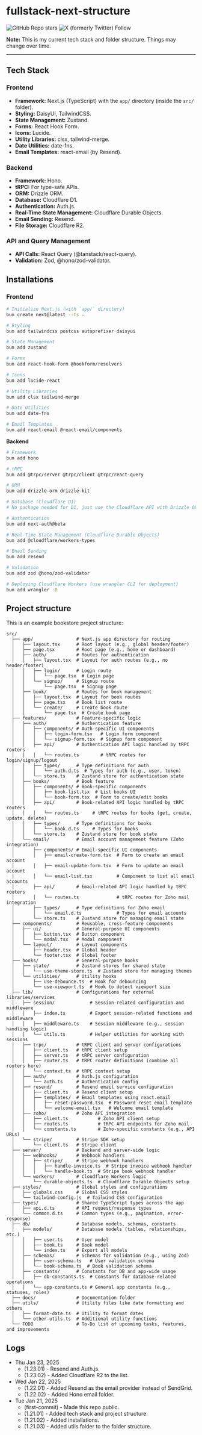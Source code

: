 # fullstack-next-structure

![GitHub Repo stars](https://img.shields.io/github/stars/sithu-khant/fullstack-next-structure)
![X (formerly Twitter) Follow](https://img.shields.io/twitter/follow/_sithu_khant)

**Note:** This is my current tech stack and folder structure. Things may change over time.

---

## Tech Stack

### **Frontend**

- **Framework:** Next.js (TypeScript) with the `app/` directory (inside the `src/` folder).
- **Styling:** DaisyUI, TailwindCSS.
- **State Management:** Zustand.
- **Forms:** React Hook Form.
- **Icons:** Lucide.
- **Utility Libraries:** clsx, tailwind-merge.
- **Date Utilities:** date-fns.
- **Email Templates:** react-email (by Resend).

### **Backend**

- **Framework:** Hono.
- **tRPC:** For type-safe APIs.
- **ORM:** Drizzle ORM.
- **Database:** Cloudflare D1.
- **Authentication:** Auth.js.
- **Real-Time State Management:** Cloudflare Durable Objects.
- **Email Sending:** Resend.
- **File Storage:** Cloudflare R2.

### **API and Query Management**

- **API Calls:** React Query (@tanstack/react-query).
- **Validation:** Zod, @hono/zod-validator.

## Installations

### **Frontend**

```bash
# Initialize Next.js (with `app/` directory)
bun create next@latest --ts .

# Styling
bun add tailwindcss postcss autoprefixer daisyui

# State Management
bun add zustand

# Forms
bun add react-hook-form @hookform/resolvers

# Icons
bun add lucide-react

# Utility Libraries
bun add clsx tailwind-merge

# Date Utilities
bun add date-fns

# Email Templates
bun add react-email @react-email/components
```

**Backend**

```bash
# Framework
bun add hono

# tRPC
bun add @trpc/server @trpc/client @trpc/react-query

# ORM
bun add drizzle-orm drizzle-kit

# Database (Cloudflare D1)
# No package needed for D1, just use the Cloudflare API with Drizzle ORM.

# Authentication
bun add next-auth@beta

# Real-Time State Management (Cloudflare Durable Objects)
bun add @cloudflare/workers-types

# Email Sending
bun add resend

# Validation
bun add zod @hono/zod-validator

# Deploying Cloudflare Workers (use wrangler CLI for deployment)
bun add wrangler -D
```

## Project structure

This is an example bookstore project structure:

```text
src/
  ├── app/                # Next.js app directory for routing
  │   ├── layout.tsx      # Root layout (e.g., global header/footer)
  │   ├── page.tsx        # Root page (e.g., home or dashboard)
  │   ├── auth/           # Routes for authentication
  │   │   ├── layout.tsx  # Layout for auth routes (e.g., no header/footer)
  │   │   ├── login/      # Login route
  │   │   │   └── page.tsx  # Login page
  │   │   └── signup/     # Signup route
  │   │       └── page.tsx  # Signup page
  │   ├── book/           # Routes for book management
  │   │   ├── layout.tsx  # Layout for book routes
  │   │   ├── page.tsx    # Book list route
  │   │   └── create/     # Create book route
  │   │       └── page.tsx  # Create book page
  ├── features/           # Feature-specific logic
  │   ├── auth/           # Authentication feature
  │   │   ├── components/ # Auth-specific UI components
  │   │   │   ├── login-form.tsx   # Login form component
  │   │   │   └── signup-form.tsx  # Signup form component
  │   │   ├── api/        # Authentication API logic handled by tRPC routers
  │   │   │   └── routes.ts        # tRPC routes for login/signup/logout
  │   │   ├── types/      # Type definitions for auth
  │   │   │   └── auth.d.ts  # Types for auth (e.g., user, token)
  │   │   └── store.ts    # Zustand store for authentication state
  │   ├── books/          # Book feature
  │   │   ├── components/ # Book-specific components
  │   │   │   ├── book-list.tsx  # List books UI
  │   │   │   └── book-form.tsx  # Form to create/edit books
  │   │   ├── api/        # Book-related API logic handled by tRPC routers
  │   │   │   └── routes.ts     # tRPC routes for books (get, create, update, delete)
  │   │   ├── types/      # Type definitions for books
  │   │   │   └── book.d.ts     # Types for books
  │   │   └── store.ts    # Zustand store for book state
  │   └── email/          # Email account management feature (Zoho integration)
  │       ├── components/ # Email-specific UI components
  │       │   ├── email-create-form.tsx  # Form to create an email account
  │       │   ├── email-update-form.tsx  # Form to update an email account
  │       │   └── email-list.tsx         # Component to list all email accounts
  │       ├── api/        # Email-related API logic handled by tRPC routers
  │       │   └── routes.ts              # tRPC routes for Zoho mail integration
  │       ├── types/      # Type definitions for Zoho email
  │       │   └── email.d.ts             # Types for email accounts
  │       └── store.ts    # Zustand store for managing email state
  ├── components/         # Reusable, cross-feature components
  │   ├── ui/             # General-purpose UI components
  │   │   ├── button.tsx  # Button component
  │   │   └── modal.tsx   # Modal component
  │   └── layout/         # Layout components
  │       ├── header.tsx  # Global header
  │       └── footer.tsx  # Global footer
  ├── hooks/              # General-purpose hooks
  │   ├── state/          # Zustand stores for shared state
  │   │   └── use-theme-store.ts  # Zustand store for managing themes
  │   └── utilities/      # Utility hooks
  │       ├── use-debounce.ts  # Hook for debouncing
  │       └── use-viewport.ts  # Hook to detect viewport size
  ├── lib/                # Configurations for external libraries/services
  │   ├── session/             # Session-related configuration and middleware
  │   │   ├── index.ts         # Export session-related functions and middleware
  │   │   ├── middleware.ts    # Session middleware (e.g., session handling logic)
  │   │   └── utils.ts         # Helper utilities for working with sessions
  │   ├── trpc/           # tRPC client and server configurations
  │   │   ├── client.ts   # tRPC client setup
  │   │   ├── server.ts   # tRPC server configuration
  │   │   ├── router.ts   # tRPC router definitions (combine all routers here)
  │   │   └── context.ts  # tRPC context setup
  │   ├── auth/           # Auth.js configuration
  │   │   └── auth.ts     # Authentication config
  │   ├── resend/         # Resend email service configuration
  │   │   ├── client.ts   # Resend client setup
  │   │   ├── templates/  # Email templates using react.email
  │   │   │   ├── reset-password.tsx  # Password reset email template
  │   │   │   └── welcome-email.tsx   # Welcome email template
  │   ├── zoho/           # Zoho API integration
  │   │   ├── client.ts           # Zoho API client setup
  │   │   ├── routes.ts           # tRPC API endpoints for Zoho mail
  │   │   └── constants.ts        # Zoho-specific constants (e.g., API URLs)
  │   └── stripe/         # Stripe SDK setup
  │       └── client.ts   # Stripe client
  ├── server/             # Backend and server-side logic
  │   ├── webhooks/       # Webhook handlers
  │   │   ├── stripe/     # Stripe webhook handlers
  │   │   │   ├── handle-invoice.ts  # Stripe invoice webhook handler
  │   │   │   └── handle-book.ts  # Stripe book webhook handler
  │   └── workers/        # Cloudflare Workers logic
  │       └── durable-objects.ts  # Cloudflare Durable Objects setup
  ├── styles/             # Global styles and configurations
  │   ├── globals.css     # Global CSS styles
  │   └── tailwind-config.js  # Tailwind CSS configuration
  ├── types/              # Shared TypeScript types across the app
  │   ├── api.d.ts        # API request/response types
  │   └── common.d.ts     # Common types (e.g., pagination, error-response)
  ├── db/                 # Database models, schemas, constants
  │   ├── models/         # Database models (tables, relationships, etc.)
  │   │   ├── user.ts     # User model
  │   │   ├── book.ts     # Book model
  │   │   └── index.ts    # Export all models
  │   ├── schemas/        # Schemas for validation (e.g., using Zod)
  │   │   ├── user-schema.ts   # User validation schema
  │   │   └── book-schema.ts  # Book validation schema
  │   ├── constants/      # Constants for DB and app-wide usage
  │   │   ├── db-constants.ts  # Constants for database-related operations
  │   │   └── app-constants.ts # General app constants (e.g., statuses, roles)
  ├── docs/               # Documentation folder
  ├── utils/              # Utility files like date formatting and others
  │   ├── format-date.ts  # Utility to format dates
  │   └── other-utils.ts  # Additional utility functions
  └── TODO                # To-Do list of upcoming tasks, features, and improvements
```

## Logs

- Thu Jan 23, 2025
  - (1.23.01) - Resend and Auth.js.
  - (1.23.02) - Added Cloudflare R2 to the list.
- Wed Jan 22, 2025
  - (1.22.01) - Added Resend as the email provider instead of SendGrid.
  - (1.22.02) - Added Hono email folder.
- Tue Jan 21, 2025
  - (first-commit) - Made this repo public.
  - (1.21.01) - Added tech stack and project structure.
  - (1.21.02) - Added installations.
  - (1.21.03) - Added utils folder to the folder structure.

